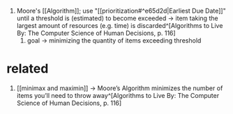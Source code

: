 1. Moore's [[Algorithm]]; use "[[prioritization#^e65d2d|Earliest Due Date]]" until a threshold is (estimated) to become exceeded → item taking the largest amount of resources (e.g. time) is discarded^[Algorithms to Live By: The Computer Science of Human Decisions, p. 116]
	1. goal → minimizing the quantity of items exceeding threshold

# related
1. [[minimax and maximin]] → Moore’s Algorithm minimizes the number of items you’ll need to throw away^[Algorithms to Live By: The Computer Science of Human Decisions, p. 116]